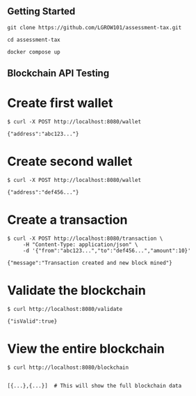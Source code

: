 ## Getting Started

```
git clone https://github.com/LGROW101/assessment-tax.git

cd assessment-tax

docker compose up
```

## Blockchain API Testing

# Create first wallet

```
$ curl -X POST http://localhost:8080/wallet

{"address":"abc123..."}
```

# Create second wallet

```
$ curl -X POST http://localhost:8080/wallet

{"address":"def456..."}
```

# Create a transaction

```
$ curl -X POST http://localhost:8080/transaction \
     -H "Content-Type: application/json" \
     -d '{"from":"abc123...","to":"def456...","amount":10}'

{"message":"Transaction created and new block mined"}
```

# Validate the blockchain

```
$ curl http://localhost:8080/validate

{"isValid":true}

```

# View the entire blockchain

```
$ curl http://localhost:8080/blockchain


[{...},{...}]  # This will show the full blockchain data

```
